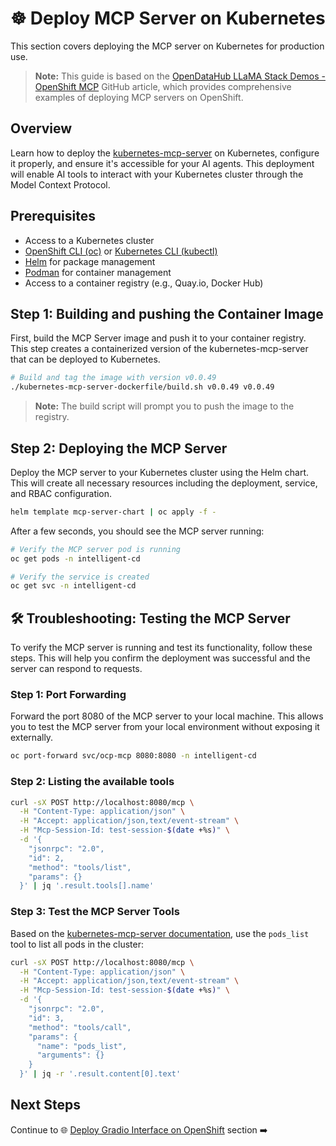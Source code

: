 # ☸️ Deploy MCP Server on Kubernetes

This section covers deploying the MCP server on Kubernetes for production use.

> **Note:** This guide is based on the [OpenDataHub LLaMA Stack Demos - OpenShift MCP](https://github.com/opendatahub-io/llama-stack-demos/blob/main/kubernetes/mcp-servers/openshift-mcp/README.md) GitHub article, which provides comprehensive examples of deploying MCP servers on OpenShift.

## Overview

Learn how to deploy the [kubernetes-mcp-server](https://github.com/containers/kubernetes-mcp-server) on Kubernetes, configure it properly, and ensure it's accessible for your AI agents. This deployment will enable AI tools to interact with your Kubernetes cluster through the Model Context Protocol.

## Prerequisites

- Access to a Kubernetes cluster
- [OpenShift CLI (oc)](https://docs.redhat.com/en/documentation/openshift_container_platform/latest/html/cli_tools/openshift-cli-oc#cli-getting-started) or [Kubernetes CLI (kubectl)](https://kubernetes.io/docs/tasks/tools/)
- [Helm](https://helm.sh/docs/intro/install/) for package management
- [Podman](https://podman.io/getting-started/installation) for container management
- Access to a container registry (e.g., Quay.io, Docker Hub)


## Step 1: Building and pushing the Container Image

First, build the MCP Server image and push it to your container registry. This step creates a containerized version of the kubernetes-mcp-server that can be deployed to Kubernetes.

```bash
# Build and tag the image with version v0.0.49
./kubernetes-mcp-server-dockerfile/build.sh v0.0.49 v0.0.49
```

> **Note:** The build script will prompt you to push the image to the registry.

## Step 2: Deploying the MCP Server

Deploy the MCP server to your Kubernetes cluster using the Helm chart. This will create all necessary resources including the deployment, service, and RBAC configuration.

```bash
helm template mcp-server-chart | oc apply -f -
```

After a few seconds, you should see the MCP server running:

```bash
# Verify the MCP server pod is running
oc get pods -n intelligent-cd

# Verify the service is created
oc get svc -n intelligent-cd
```






## 🛠️ Troubleshooting: Testing the MCP Server

To verify the MCP server is running and test its functionality, follow these steps. This will help you confirm the deployment was successful and the server can respond to requests.


### Step 1: Port Forwarding

Forward the port 8080 of the MCP server to your local machine. This allows you to test the MCP server from your local environment without exposing it externally.

```bash
oc port-forward svc/ocp-mcp 8080:8080 -n intelligent-cd
```

### Step 2: Listing the available tools

```bash
curl -sX POST http://localhost:8080/mcp \
  -H "Content-Type: application/json" \
  -H "Accept: application/json,text/event-stream" \
  -H "Mcp-Session-Id: test-session-$(date +%s)" \
  -d '{
    "jsonrpc": "2.0",
    "id": 2,
    "method": "tools/list",
    "params": {}
  }' | jq '.result.tools[].name'
```

### Step 3: Test the MCP Server Tools

Based on the [kubernetes-mcp-server documentation](https://github.com/containers/kubernetes-mcp-server/tree/v0.0.49), use the `pods_list` tool to list all pods in the cluster:

```bash
curl -sX POST http://localhost:8080/mcp \
  -H "Content-Type: application/json" \
  -H "Accept: application/json,text/event-stream" \
  -H "Mcp-Session-Id: test-session-$(date +%s)" \
  -d '{
    "jsonrpc": "2.0",
    "id": 3,
    "method": "tools/call",
    "params": {
      "name": "pods_list",
      "arguments": {}
    }
  }' | jq -r '.result.content[0].text'
```



## Next Steps

Continue to 🌐 [Deploy Gradio Interface on OpenShift](03-deploy-gradio-openshift.md) section ➡️
